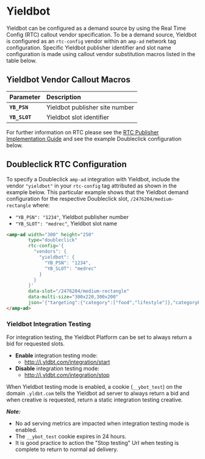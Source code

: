 <!---
Copyright 2015 The AMP HTML Authors. All Rights Reserved.

Licensed under the Apache License, Version 2.0 (the "License");
you may not use this file except in compliance with the License.
You may obtain a copy of the License at

      http://www.apache.org/licenses/LICENSE-2.0

Unless required by applicable law or agreed to in writing, software
distributed under the License is distributed on an "AS-IS" BASIS,
WITHOUT WARRANTIES OR CONDITIONS OF ANY KIND, either express or implied.
See the License for the specific language governing permissions and
limitations under the License.
-->

# Yieldbot
Yieldbot can be configured as a demand source by using the Real Time Config (RTC) callout vendor specification. To be a demand source, Yieldbot is configured as an `rtc-config` vendor within an `amp-ad` network tag configuration. Specific Yieldbot publisher identifier and slot name configuration is made using callout vendor substitution macros listed in the table below.

## Yieldbot Vendor Callout Macros

| Parameter     | Description |
|:------------- |:-------------|
| **`YB_PSN`**    | Yieldbot publisher site number |
| **`YB_SLOT`**    | Yieldbot slot identifier |

For further information on RTC please see the [RTC Publisher Implementation Guide](https://github.com/ampproject/amphtml/blob/master/extensions/amp-a4a/rtc-publisher-implementation-guide.md) and see the example Doubleclick configuration below.

## Doubleclick RTC Configuration

To specify a Doubleclick `amp-ad` integration with Yieldbot, include the vendor `"yieldbot"` in your `rtc-config` tag attributed as shown in the example below. This particular example shows that the Yieldbot demand configuration for the respective Doubleclick slot, `/2476204/medium-rectangle` where:

 - `"YB_PSN": "1234"`, Yieldbot publisher number
 - `"YB_SLOT": "medrec"`, Yieldbot slot name


```html
<amp-ad width="300" height="250"
        type="doubleclick"
        rtc-config='{
          "vendors": {
            "yieldbot": {
              "YB_PSN": "1234",
              "YB_SLOT": "medrec"
            }
          }
        }'
        data-slot="/2476204/medium-rectangle"
        data-multi-size="300x220,300x200"
        json='{"targeting":{"category":["food","lifestyle"]},"categoryExclusions":["health"]}'>
</amp-ad>
```

### Yieldbot Integration Testing

For integration testing, the Yieldbot Platform can be set to always return a bid for requested slots.

- **Enable** integration testing mode:
  - http://i.yldbt.com/integration/start
- **Disable** integration testing mode:
  - http://i.yldbt.com/integration/stop

When Yieldbot testing mode is enabled, a cookie (`__ybot_test`) on the domain `.yldbt.com` tells the Yieldbot ad server to always return a bid and when creative is requested, return a static integration testing creative.

***Note:***
- No ad serving metrics are impacted when integration testing mode is enabled.
- The `__ybot_test` cookie expires in 24 hours.
- It is good practice to action the "Stop testing" Url when testing is complete to return to normal ad delivery.
